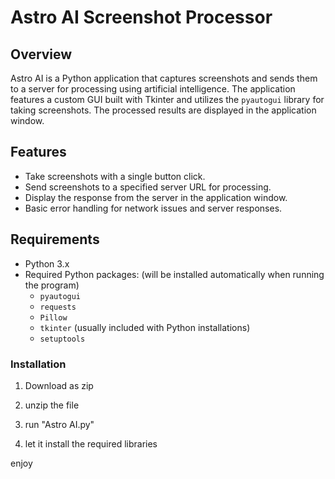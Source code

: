 # Astro AI Screenshot Processor

## Overview

Astro AI is a Python application that captures screenshots and sends them to a server for processing using artificial intelligence. The application features a custom GUI built with Tkinter and utilizes the `pyautogui` library for taking screenshots. The processed results are displayed in the application window.

## Features

- Take screenshots with a single button click.
- Send screenshots to a specified server URL for processing.
- Display the response from the server in the application window.
- Basic error handling for network issues and server responses.

## Requirements

- Python 3.x
- Required Python packages: (will be installed automatically when running the program)
  - `pyautogui`
  - `requests`
  - `Pillow`
  - `tkinter` (usually included with Python installations)
  - `setuptools`

### Installation

1. Download as zip

2. unzip the file

3. run "Astro AI.py"

4. let it install the required libraries

enjoy
